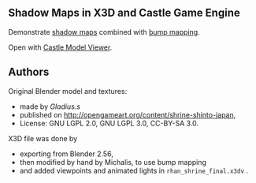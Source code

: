 ## Shadow Maps in X3D and Castle Game Engine

Demonstrate [shadow maps](https://castle-engine.io/x3d_extensions_shadow_maps.php) combined with [bump mapping](https://castle-engine.io/bump_mapping).

Open with [Castle Model Viewer](https://castle-engine.io/castle-model-viewer).

## Authors

Original Blender model and textures:

- made by _Gladius.s_
- published on http://opengameart.org/content/shrine-shinto-japan,
- License: GNU LGPL 2.0, GNU LGPL 3.0, CC-BY-SA 3.0.

X3D file was done by
- exporting from Blender 2.56,
- then modified by hand by Michalis, to use bump mapping
- and added viewpoints and animated lights in `rhan_shrine_final.x3dv` .
